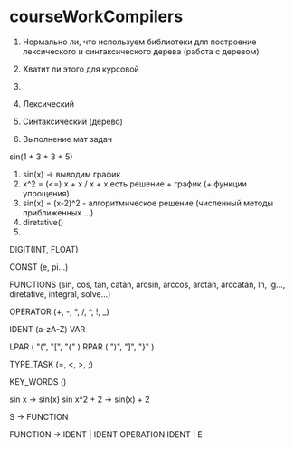 # courseWorkCompilers


1. Нормально ли, что используем библиотеки для построение лексического и синтаксического дерева (работа с деревом)
2. Хватит ли этого для курсовой 
3. 

1. Лексический 
2. Синтаксический (дерево)
3. Выполнение мат задач 


sin(1 + 3 + 3 + 5)

1. sin(x)  -> выводим график
2. x^2 = (<=) x + x / x + x есть решение + график (+ функции упрощения)
3. sin(x) = (x-2)^2  - алгоритмическое решение (численный методы приближенных ...) 
4. diretative()
5. 

DIGIT(INT, FLOAT)

CONST (e, pi...)

FUNCTIONS (sin, cos, tan, catan, arcsin, arccos, arctan, arccatan, ln, lg..., diretative, integral, solve...)

OPERATOR (+, -, *, /, ^, !, _)

IDENT (a-zA-Z) VAR

LPAR ( "(", "[", "{" )
RPAR ( ")", "]", "}" )

TYPE_TASK (=, <, >, ;)


KEY_WORDS ()

sin x -> sin(x)
sin x^2 + 2 -> sin(x) + 2


S -> FUNCTION

FUNCTION -> IDENT | IDENT OPERATION IDENT | E